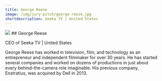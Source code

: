```yaml
---
title: George Reese
image: /img/jury-pitch/george-reese.jpg
shortdescription: Seeka TV | United States 
---
```

<img src="/img/jury-pitch/george-reese.jpg">
## George Reese

CEO of Seeka TV | United States 

George Reese has worked in television, film, and technology as an entrepreneur and independent filmmaker for over 30 years. He has started several companies and worked on dozens of productions in just about every behind-the-camera role imaginable. His previous company, Enstratius, was acquired by Dell in 2013.